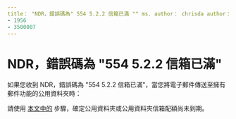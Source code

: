 ```yaml
---
title： "NDR，錯誤碼為" 554 5.2.2 信箱已滿 "" ms. author： chrisda author： chrisda manager： dansimp 毫秒。： ITPro 04/21/2020： o365： o365-管理機器人： NOINDEX，NOFOLLOW localization_priority：一般毫秒。自訂： 
- 1956
- 3500007
---
```


# <a name="ndr-with-error-code-554-522-mailbox-full"></a>NDR，錯誤碼為 "554 5.2.2 信箱已滿"

如果您收到 NDR，錯誤碼為 "554 5.2.2 信箱已滿"，當您將電子郵件傳送至擁有郵件功能的公用資料夾時：  

請使用 [本文中的](https://aka.ms/554522) 步驟，確定公用資料夾或公用資料夾信箱配額尚未到期。
